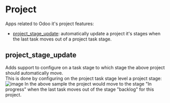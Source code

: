 # Project
Apps related to Odoo it's project features:
- [project_stage_update](#project_stage_update): automatically update a project it's stages when the last task moves out of a project task stage.

## project_stage_update
Adds support to configure on a task stage to which stage the above project should automatically move.<br/>
This is done by configuring on the project task stage level a project stage:
![image](https://user-images.githubusercontent.com/6352350/219587821-4988f5e2-8c58-4562-a76a-05b90d2c8784.png)
In the above sample the project would move to the stage "In progress" when the last task moves out of the stage "backlog" for this project.
